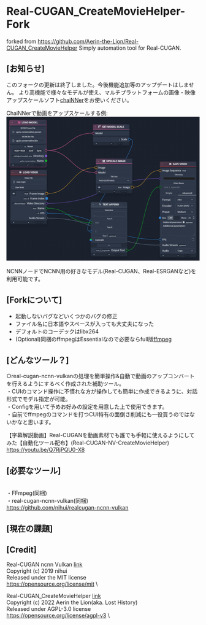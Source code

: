 # Real-CUGAN_CreateMovieHelper-Fork

forked from https://github.com/Aerin-the-Lion/Real-CUGAN_CreateMovieHelper
Simply automation tool for Real-CUGAN.

## [お知らせ]
このフォークの更新は終了しました。今後機能追加等のアップデートはしません。
より高機能で様々なモデルが使え、マルチプラットフォームの画像・映像アップスケールソフト[chaiNNer](https://github.com/chaiNNer-org/chaiNNer)をお使いください。

ChaiNNerで動画をアップスケールする例:
![例](chaiNNer-Untitled-2024-7-27_16-24.png)

NCNNノードでNCNN用の好きなモデル(Real-CUGAN、Real-ESRGANなど)を利用可能です。

## [Forkについて]

- 起動しないバグなどいくつかのバグの修正
- ファイル名に日本語やスペースが入っても大丈夫になった
- デフォルトのコーデックはlibx264
- (Optional)同梱のffmpegはEssentialなので必要ならfull版[ffmpeg](https://www.gyan.dev/ffmpeg/builds/)

## [どんなツール？]
○real-cugan-ncnn-vulkanの処理を簡単操作&自動で動画のアップコンバートを行えるようにするべく作成された補助ツール。
<br>・CUIのコマンド操作に不慣れな方が操作しても簡単に作成できるように、対話形式でモデル指定が可能。
<br>・Configを用いて予めお好みの設定を用意した上で使用できます。
<br>・自前でffmpegのコマンドを打つCUI特有の面倒さ削減にも一役買うのではないかなと思います。

【字幕解説動画】Real-CUGANを動画素材でも誰でも手軽に使えるようにしてみた【自動化ツール配布】(Real-CUGAN-NV-CreateMovieHelper)
https://youtu.be/Q7RjPQU0-X8

## [必要なツール]
<br>・FFmpeg(同梱)
<br>・real-cugan-ncnn-vulkan(同梱)
<br>https://github.com/nihui/realcugan-ncnn-vulkan

## [現在の課題]

## [Credit]
Real-CUGAN ncnn Vulkan [link](https://github.com/nihui/realcugan-ncnn-vulkan) \
Copyright (c) 2019 nihui \
Released under the MIT license \
https://opensource.org/license/mit \

Real-CUGAN_CreateMovieHelper [link](https://github.com/Aerin-the-Lion/Real-CUGAN_CreateMovieHelper) \
Copyright (c) 2022 Aerin the Lion(aka. Lost History) \
Released under AGPL-3.0 license \
https://opensource.org/license/agpl-v3 \



